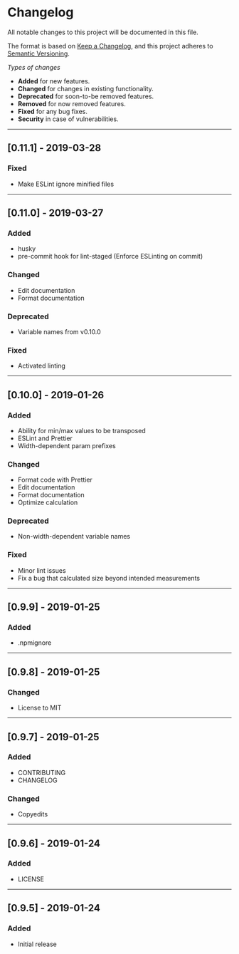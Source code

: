 # Changelog
All notable changes to this project will be documented in this file.

The format is based on [Keep a Changelog](https://keepachangelog.com/en/1.0.0/),
and this project adheres to [Semantic Versioning](https://semver.org/spec/v2.0.0.html).

*Types of changes*
- **Added** for new features.
- **Changed** for changes in existing functionality.
- **Deprecated** for soon-to-be removed features.
- **Removed** for now removed features.
- **Fixed** for any bug fixes.
- **Security** in case of vulnerabilities.

---

## [0.11.1] - 2019-03-28

### Fixed
- Make ESLint ignore minified files

---

## [0.11.0] - 2019-03-27

### Added
- husky
- pre-commit hook for lint-staged (Enforce ESLinting on commit)

### Changed
- Edit documentation
- Format documentation

### Deprecated
- Variable names from v0.10.0

### Fixed
- Activated linting

---

## [0.10.0] - 2019-01-26

### Added
- Ability for min/max values to be transposed
- ESLint and Prettier
- Width-dependent param prefixes

### Changed
- Format code with Prettier
- Edit documentation
- Format documentation
- Optimize calculation

### Deprecated
- Non-width-dependent variable names

### Fixed
- Minor lint issues
- Fix a bug that calculated size beyond intended measurements

---

## [0.9.9] - 2019-01-25

### Added
- .npmignore

---

## [0.9.8] - 2019-01-25

### Changed
- License to MIT

---

## [0.9.7] - 2019-01-25

### Added
- CONTRIBUTING
- CHANGELOG

### Changed
- Copyedits

---

## [0.9.6] - 2019-01-24

### Added
- LICENSE

---

## [0.9.5] - 2019-01-24

### Added
- Initial release
